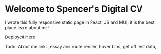 # Welcome to Spencer's Digital CV

I wrote this fully responsive static page in React, JS and MUI; it is the best place learn about me!

[Deployed Here](https://spencerclark.ca)

Todo: About me links, essay and route render, hover btns, get off test data, 